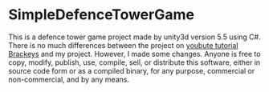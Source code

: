 # SimpleDefenceTowerGame
This is a defence tower game project made by unity3d version 5.5 using C#.
There is no much differences between the project on <a href="https://www.youtube.com/playlist?list=PLPV2KyIb3jR4u5jX8za5iU1cqnQPmbzG0">youbute tutorial Brackeys</a>  and my project. However, I made some changes.
Anyone is free to copy, modify, publish, use, compile, sell, or distribute this software, either in source code form or as a compiled binary, for any purpose, commercial or non-commercial, and by any means.
